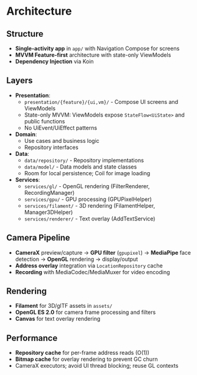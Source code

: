 # Architecture

## Structure
- **Single-activity app** in `app/` with Navigation Compose for screens
- **MVVM Feature-first** architecture with state-only ViewModels
- **Dependency Injection** via Koin

## Layers
- **Presentation**: 
  - `presentation/{feature}/{ui,vm}/` - Compose UI screens and ViewModels
  - State-only MVVM: ViewModels expose `StateFlow<UiState>` and public functions
  - No UiEvent/UiEffect patterns
- **Domain**: 
  - Use cases and business logic
  - Repository interfaces
- **Data**: 
  - `data/repository/` - Repository implementations
  - `data/model/` - Data models and state classes
  - Room for local persistence; Coil for image loading
- **Services**: 
  - `services/gl/` - OpenGL rendering (FilterRenderer, RecordingManager)
  - `services/gpu/` - GPU processing (GPUPixelHelper)
  - `services/filament/` - 3D rendering (FilamentHelper, Manager3DHelper)
  - `services/renderer/` - Text overlay (AddTextService)

## Camera Pipeline
- **CameraX** preview/capture → **GPU filter** (`gpupixel`) → **MediaPipe** face detection → **OpenGL** rendering → display/output
- **Address overlay** integration via `LocationRepository` cache
- **Recording** with MediaCodec/MediaMuxer for video encoding

## Rendering
- **Filament** for 3D/glTF assets in `assets/`
- **OpenGL ES 2.0** for camera frame processing and filters
- **Canvas** for text overlay rendering

## Performance
- **Repository cache** for per-frame address reads (O(1))
- **Bitmap cache** for overlay rendering to prevent GC churn
- CameraX executors; avoid UI thread blocking; reuse GL contexts
